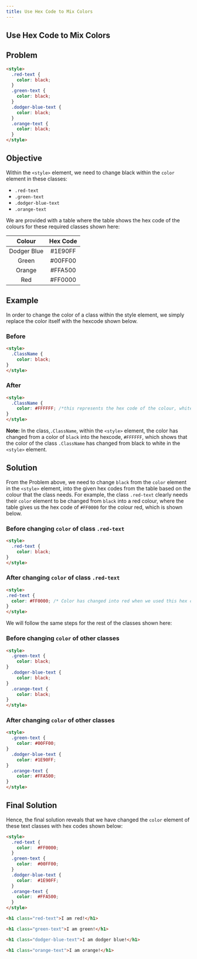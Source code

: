 ```yaml
---
title: Use Hex Code to Mix Colors
---
```

## Use Hex Code to Mix Colors

## Problem
```html
<style>
  .red-text {
    color: black;
  }
  .green-text {
    color: black;
  }
  .dodger-blue-text {
    color: black;
  }
  .orange-text {
    color: black;
  }
</style>
```

## Objective
Within the `<style>` element, we need to change black within the `color` element in these classes:
* `.red-text`
* `.green-text`
* `.dodger-blue-text`
* `.orange-text`

We are provided with a table where the table shows the hex code of the colours for these required classes shown here:

| Colour | Hex Code |
|:--------:|:-----:|
|Dodger Blue|#1E90FF
|Green|#00FF00
|Orange|#FFA500
|Red|#FF0000

## Example
In order to change the color of a class within the style element, we simply replace the color itself with the hexcode shown below.

### Before
```html
<style>
  .ClassName {
    color: black;
}
</style>
```

### After
```html
<style>
  .ClassName {
    color: #FFFFFF; /*this represents the hex code of the colour, white*/
}
</style>
```

**Note:** In the class,`.ClassName`, within the `<style>` element, the color has changed from a color of `black` into the hexcode, `#FFFFFF`, which shows that the color of the class `.ClassName` has changed from black to white in the `<style>` element.

## Solution
From the Problem above, we need to change `black` from the `color` element in the `<style>` element, into the given hex codes from the table based on the colour that the class needs. For example, the class `.red-text` clearly needs their `color` element to be changed from `black` into a red colour, where the table gives us the hex code of `#FF0000` for the colour red, which is shown below.

### Before changing `color` of class `.red-text`
```html
<style>
  .red-text {
    color: black;
}
</style>
```

### After changing `color` of class `.red-text`
```html
<style>
.red-text {
  color: #FF0000; /* Color has changed into red when we used this hex code from the table*/
}
</style>
```

We will follow the same steps for the rest of the classes shown here:

### Before changing `color` of other classes
```html
<style>
  .green-text {
    color: black; 
}
  .dodger-blue-text {
    color: black; 
} 
  .orange-text {
    color: black; 
}  
</style>
```

### After changing `color` of other classes
```html
<style>
  .green-text {
    color: #00FF00; 
}
  .dodger-blue-text {
    color: #1E90FF; 
} 
  .orange-text {
    color: #FFA500; 
}  
</style>
```

## Final Solution
Hence, the final solution reveals that we have changed the `color` element of these text classes with hex codes shown below:
```html
<style>
  .red-text {
    color: 	#FF0000;
  }
  .green-text {
    color: 	#00FF00;
  }
  .dodger-blue-text {
    color: 	#1E90FF;
  }
  .orange-text {
    color: 	#FFA500;
  }
</style>

<h1 class="red-text">I am red!</h1>

<h1 class="green-text">I am green!</h1>

<h1 class="dodger-blue-text">I am dodger blue!</h1>

<h1 class="orange-text">I am orange!</h1>
```
